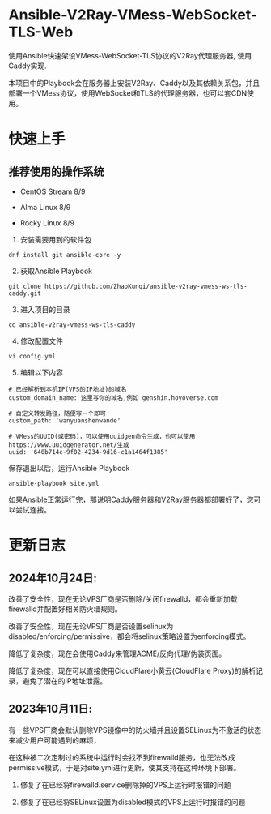# Ansible-V2Ray-VMess-WebSocket-TLS-Web

使用Ansible快速架设VMess-WebSocket-TLS协议的V2Ray代理服务器, 使用Caddy实现.

本项目中的Playbook会在服务器上安装V2Ray、Caddy以及其依赖关系包，并且部署一个VMess协议，使用WebSocket和TLS的代理服务器，也可以套CDN使用。

# 快速上手

## 推荐使用的操作系统

* CentOS Stream 8/9
 
* Alma Linux 8/9

* Rocky Linux 8/9

1. 安装需要用到的软件包

```
dnf install git ansible-core -y
```

2. 获取Ansible Playbook

```
git clone https://github.com/ZhaoKunqi/ansible-v2ray-vmess-ws-tls-caddy.git
```

3. 进入项目的目录

```
cd ansible-v2ray-vmess-ws-tls-caddy
```

4. 修改配置文件
```
vi config.yml
```

5. 编辑以下内容

```
# 已经解析到本机IP(VPS的IP地址)的域名
custom_domain_name: 这里写你的域名,例如 genshin.hoyoverse.com

# 自定义转发路径，随便写一个即可
custom_path: 'wanyuanshenwande'

# VMess的UUID(或密码)，可以使用uuidgen命令生成，也可以使用https://www.uuidgenerator.net/生成
uuid: '640b714c-9f02-4234-9d16-c1a1464f1385'
```

保存退出以后，运行Ansible Playbook

```
ansible-playbook site.yml
```

如果Ansible正常运行完，那说明Caddy服务器和V2Ray服务器都部署好了，您可以尝试连接。

# 更新日志

## 2024年10月24日: 

改善了安全性，现在无论VPS厂商是否删除/关闭firewalld，都会重新加载firewalld并配置好相关防火墙规则。

改善了安全性，现在无论VPS厂商是否设置selinux为disabled/enforcing/permissive，都会将selinux策略设置为enforcing模式。

降低了复杂度，现在会使用Caddy来管理ACME/反向代理/伪装页面。

降低了复杂度，现在可以直接使用CloudFlare小黄云(CloudFlare Proxy)的解析记录，避免了潜在的IP地址泄露。

## 2023年10月11日: 

有一些VPS厂商会默认删除VPS镜像中的防火墙并且设置SELinux为不激活的状态来减少用户可能遇到的麻烦，

在这种被二次定制过的系统中运行时会找不到firewalld服务，也无法改成permissive模式，于是对site.yml进行更新，使其支持在这种环境下部署。

1. 修复了在已经将firewalld.service删除掉的VPS上运行时报错的问题
 
2. 修复了在已经将SELinux设置为disabled模式的VPS上运行时报错的问题
